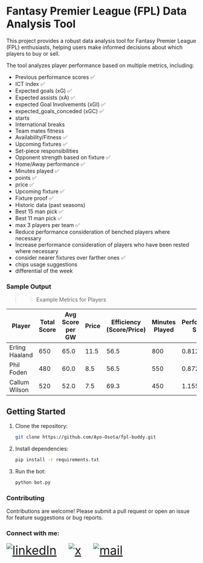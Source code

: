 # Fantasy Premier League (FPL) Data Analysis Tool

This project provides a robust data analysis tool for Fantasy Premier League (FPL) enthusiasts, helping users make informed decisions about which players to buy or sell.

The tool analyzes player performance based on multiple metrics, including:

- Previous performance scores ✅
- ICT index ✅
- Expected goals (xG) ✅
- Expected assists (xA) ✅
- expected Goal Involvements (xGI) ✅
- expected_goals_conceded (xGC) ✅
- starts
- International breaks
- Team mates fitness
- Availability/Fitness ✅
- Upcoming fixtures ✅
- Set-piece responsibilities
- Opponent strength based on fixture ✅
- Home/Away performance ✅
- Minutes played ✅
- points ✅
- price ✅
- Upcoming fixture ✅
- Fixture proof ✅
- Historic data (past seasons)
- Best 15 man pick ✅
- Best 11 man pick ✅
- max 3 players per team ✅
- Reduce performance consideration of benched players where necessary
- Increase performance consideration of players who have been rested where necessary
- consider nearer fixtures over farther ones ✅
- chips usage suggestions
- differential of the week

### Sample Output

> > Example Metrics for Players

| Player         | Total Score | Avg Score per GW | Price | Efficiency (Score/Price) | Minutes Played | Performance Score |
| -------------- | ----------- | ---------------- | ----- | ------------------------ | -------------- | ----------------- |
| Erling Haaland | 650         | 65.0             | 11.5  | 56.5                     | 800            | 0.8125            |
| Phil Foden     | 480         | 60.0             | 8.5   | 56.5                     | 550            | 0.8727            |
| Callum Wilson  | 520         | 52.0             | 7.5   | 69.3                     | 450            | 1.1556            |

## Getting Started

1. Clone the repository:

   ```bash
   git clone https://github.com/Ayo-Osota/fpl-buddy.git
   ```

2. Install dependencies:

   ```bash
   pip install -r requirements.txt
   ```

3. Run the bot:
   ```bash
   python bot.py
   ```

### Contributing

Contributions are welcome! Please submit a pull request or open an issue for feature suggestions or bug reports.

### Connect with me:

<span style="font-size: 2rem; display: flex; gap: 2rem;">

  <a class="social-link" href="https://www.linkedin.com/in/ayo-osota/">
  <img src="./assets/linkedIn.svg" alt="linkedIn">
  </a>

  <a class="social-link" href="https://x.com/ayo_osota/">
  <img src="./assets/x.svg" alt="x">
  </a>

  <a class="social-link" href="mailto:osotaayomikun@gmail.com">
  <img src="./assets/mail.svg" alt="mail">
  </a>
</span>
